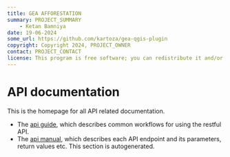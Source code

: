 ```yaml
---
title: GEA AFFORESTATION
summary: PROJECT_SUMMARY
    - Ketan Bamniya
date: 19-06-2024
some_url: https://github.com/kartoza/gea-qgis-plugin
copyright: Copyright 2024, PROJECT_OWNER
contact: PROJECT_CONTACT
license: This program is free software; you can redistribute it and/or modify it under the terms of the GNU Affero General Public License as published by the Free Software Foundation; either version 3 of the License, or (at your option) any later version.
---
```


# API documentation
<!-- Replace all of the titles with relevant titles -->
This is the homepage for all API related documentation.

* The [api guide](./guide/index.md), which describes common workflows for using the restful API.
* The [api manual](./manual/index.md), which describes each API endpoint and its parameters, return values etc. This section is autogenerated.
